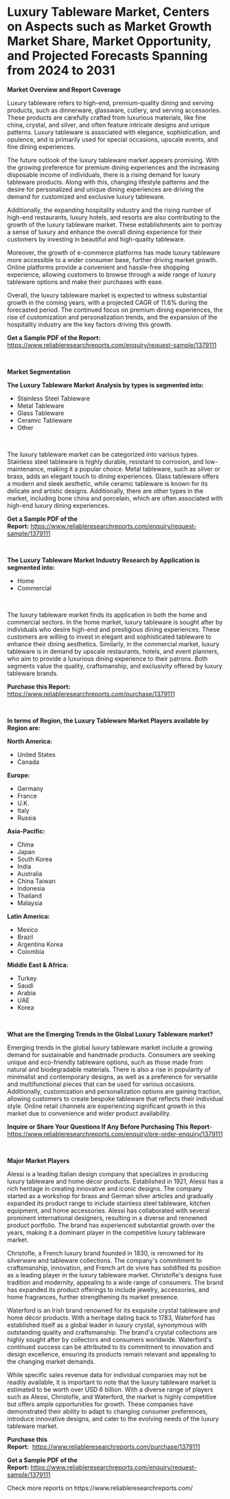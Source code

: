 <p><h1>Luxury Tableware Market, Centers on Aspects such as Market Growth Market Share, Market Opportunity, and Projected Forecasts Spanning from 2024 to 2031</h1></p><p><strong>Market Overview and Report Coverage</strong></p>
<p><p>Luxury tableware refers to high-end, premium-quality dining and serving products, such as dinnerware, glassware, cutlery, and serving accessories. These products are carefully crafted from luxurious materials, like fine china, crystal, and silver, and often feature intricate designs and unique patterns. Luxury tableware is associated with elegance, sophistication, and opulence, and is primarily used for special occasions, upscale events, and fine dining experiences.</p><p>The future outlook of the luxury tableware market appears promising. With the growing preference for premium dining experiences and the increasing disposable income of individuals, there is a rising demand for luxury tableware products. Along with this, changing lifestyle patterns and the desire for personalized and unique dining experiences are driving the demand for customized and exclusive luxury tableware.</p><p>Additionally, the expanding hospitality industry and the rising number of high-end restaurants, luxury hotels, and resorts are also contributing to the growth of the luxury tableware market. These establishments aim to portray a sense of luxury and enhance the overall dining experience for their customers by investing in beautiful and high-quality tableware.</p><p>Moreover, the growth of e-commerce platforms has made luxury tableware more accessible to a wider consumer base, further driving market growth. Online platforms provide a convenient and hassle-free shopping experience, allowing customers to browse through a wide range of luxury tableware options and make their purchases with ease.</p><p>Overall, the luxury tableware market is expected to witness substantial growth in the coming years, with a projected CAGR of 11.6% during the forecasted period. The continued focus on premium dining experiences, the rise of customization and personalization trends, and the expansion of the hospitality industry are the key factors driving this growth.</p></p>
<p><strong>Get a Sample PDF of the Report:</strong> <a href="https://www.reliableresearchreports.com/enquiry/request-sample/1379111">https://www.reliableresearchreports.com/enquiry/request-sample/1379111</a></p>
<p>&nbsp;</p>
<p><strong>Market Segmentation</strong></p>
<p><strong>The Luxury Tableware Market Analysis by types is segmented into:</strong></p>
<p><ul><li>Stainless Steel Tableware</li><li>Metal Tableware</li><li>Glass Tableware</li><li>Ceramic Tableware</li><li>Other</li></ul></p>
<p>&nbsp;</p>
<p><p>The luxury tableware market can be categorized into various types. Stainless steel tableware is highly durable, resistant to corrosion, and low-maintenance, making it a popular choice. Metal tableware, such as silver or brass, adds an elegant touch to dining experiences. Glass tableware offers a modern and sleek aesthetic, while ceramic tableware is known for its delicate and artistic designs. Additionally, there are other types in the market, including bone china and porcelain, which are often associated with high-end luxury dining experiences.</p></p>
<p><strong>Get a Sample PDF of the Report:</strong>&nbsp;<a href="https://www.reliableresearchreports.com/enquiry/request-sample/1379111">https://www.reliableresearchreports.com/enquiry/request-sample/1379111</a></p>
<p>&nbsp;</p>
<p><strong>The Luxury Tableware Market Industry Research by Application is segmented into:</strong></p>
<p><ul><li>Home</li><li>Commercial</li></ul></p>
<p>&nbsp;</p>
<p><p>The luxury tableware market finds its application in both the home and commercial sectors. In the home market, luxury tableware is sought after by individuals who desire high-end and prestigious dining experiences. These customers are willing to invest in elegant and sophisticated tableware to enhance their dining aesthetics. Similarly, in the commercial market, luxury tableware is in demand by upscale restaurants, hotels, and event planners, who aim to provide a luxurious dining experience to their patrons. Both segments value the quality, craftsmanship, and exclusivity offered by luxury tableware brands.</p></p>
<p><strong>Purchase this Report:</strong>&nbsp; <a href="https://www.reliableresearchreports.com/purchase/1379111">https://www.reliableresearchreports.com/purchase/1379111</a></p>
<p>&nbsp;</p>
<p><strong>In terms of Region, the Luxury Tableware Market Players available by Region are:</strong></p>
<p>
    <p> <strong> North America: </strong>
        <ul>
            <li>United States</li>
            <li>Canada</li>
        </ul>
        </p> 
    <p> <strong> Europe: </strong>
        <ul>
            <li>Germany</li>
            <li>France</li>
            <li>U.K.</li>
            <li>Italy</li>
            <li>Russia</li>
        </ul>
        </p> 
    <p> <strong> Asia-Pacific: </strong>
        <ul>
            <li>China</li>
            <li>Japan</li>
            <li>South Korea</li>
            <li>India</li>
            <li>Australia</li>
            <li>China Taiwan</li>
            <li>Indonesia</li>
            <li>Thailand</li>
            <li>Malaysia</li>
        </ul>
        </p> 
    <p> <strong> Latin America: </strong>
        <ul>
            <li>Mexico</li>
            <li>Brazil</li>
            <li>Argentina Korea</li>
            <li>Colombia</li>
        </ul>
        </p> 
    <p> <strong> Middle East & Africa: </strong>
        <ul>
            <li>Turkey</li>
            <li>Saudi</li>
            <li>Arabia</li>
            <li>UAE</li>
            <li>Korea</li>
        </ul>
    </p>
    </p>
<p>&nbsp;</p>
<p><strong>What are the Emerging Trends in the Global Luxury Tableware market?</strong></p>
<p><p>Emerging trends in the global luxury tableware market include a growing demand for sustainable and handmade products. Consumers are seeking unique and eco-friendly tableware options, such as those made from natural and biodegradable materials. There is also a rise in popularity of minimalist and contemporary designs, as well as a preference for versatile and multifunctional pieces that can be used for various occasions. Additionally, customization and personalization options are gaining traction, allowing customers to create bespoke tableware that reflects their individual style. Online retail channels are experiencing significant growth in this market due to convenience and wider product availability.</p></p>
<p><strong>Inquire or Share Your Questions If Any Before Purchasing This Report</strong>- <a href="https://www.reliableresearchreports.com/enquiry/pre-order-enquiry/1379111">https://www.reliableresearchreports.com/enquiry/pre-order-enquiry/1379111</a></p>
<p>&nbsp;</p>
<p><strong>Major Market Players</strong></p>
<p><p>Alessi is a leading Italian design company that specializes in producing luxury tableware and home décor products. Established in 1921, Alessi has a rich heritage in creating innovative and iconic designs. The company started as a workshop for brass and German silver articles and gradually expanded its product range to include stainless steel tableware, kitchen equipment, and home accessories. Alessi has collaborated with several prominent international designers, resulting in a diverse and renowned product portfolio. The brand has experienced substantial growth over the years, making it a dominant player in the competitive luxury tableware market.</p><p>Christofle, a French luxury brand founded in 1830, is renowned for its silverware and tableware collections. The company's commitment to craftsmanship, innovation, and French art de vivre has solidified its position as a leading player in the luxury tableware market. Christofle's designs fuse tradition and modernity, appealing to a wide range of consumers. The brand has expanded its product offerings to include jewelry, accessories, and home fragrances, further strengthening its market presence.</p><p>Waterford is an Irish brand renowned for its exquisite crystal tableware and home décor products. With a heritage dating back to 1783, Waterford has established itself as a global leader in luxury crystal, synonymous with outstanding quality and craftsmanship. The brand's crystal collections are highly sought after by collectors and consumers worldwide. Waterford's continued success can be attributed to its commitment to innovation and design excellence, ensuring its products remain relevant and appealing to the changing market demands.</p><p>While specific sales revenue data for individual companies may not be readily available, it is important to note that the luxury tableware market is estimated to be worth over USD 6 billion. With a diverse range of players such as Alessi, Christofle, and Waterford, the market is highly competitive but offers ample opportunities for growth. These companies have demonstrated their ability to adapt to changing consumer preferences, introduce innovative designs, and cater to the evolving needs of the luxury tableware market.</p></p>
<p><strong>Purchase this Report:</strong>&nbsp;&nbsp;<a href="https://www.reliableresearchreports.com/purchase/1379111">https://www.reliableresearchreports.com/purchase/1379111</a></p>
<p></p>
<p><strong>Get a Sample PDF of the Report:</strong>&nbsp;<a href="https://www.reliableresearchreports.com/enquiry/request-sample/1379111">https://www.reliableresearchreports.com/enquiry/request-sample/1379111</a></p>
<p>Check more reports on https://www.reliableresearchreports.com/</p>
